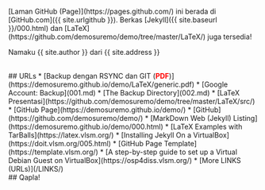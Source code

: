 ---
---

<br>
[Laman GitHub (Page)](https://pages.github.com/) ini berada di [GitHub.com]({{ site.urlgithub }}).
Berkas
[Jekyll]({{ site.baseurl }}/000.html)
dan
[LaTeX](https://github.com/demosuremo/demo/tree/master/LaTeX/)
juga tersedia!

Namaku {{ site.author }} dari {{ site.address }}

<br>
## URLs
* [Backup dengan RSYNC dan GIT (<span style="color:red; font-weight:bold;">PDF</span>)](https://demosuremo.github.io/demo/LaTeX/generic.pdf)
* [Google Account: Backup](001.md)
* [The Backup Directory](002.md)
* [LaTeX Presentasi](https://github.com/demosuremo/demo/tree/master/LaTeX/src/)
* [GitHub Page](https://demosuremo.github.io/demo/)
* [GitHub](https://github.com/demosuremo/demo/)
* [MarkDown Web (Jekyll) Listing](https://demosuremo.github.io/demo/000.html)
* [LaTeX Examples with TarBalls](https://latex.vlsm.org/)
* [Installing Jekyll On a VirtualBox](https://doit.vlsm.org/005.html)
* [GitHub Page Template](https://template.vlsm.org/)
* [A step-by-step guide to set up a Virtual Debian Guest on VirtualBox](https://osp4diss.vlsm.org/)
* [More LINKS (URLs)](/LINKS/)

<br>
## Qapla!
<br>

